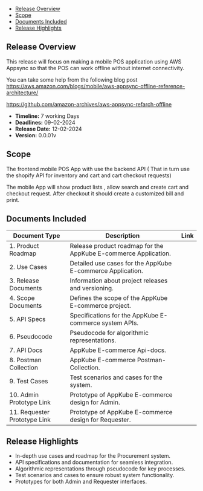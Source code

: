 - [Release Overview](#release-overview)
- [Scope](#scope)
- [Documents Included](#documents-included)
- [Release Highlights](#release-highlights)

## Release Overview
This release will focus on making a mobile POS application using AWS Appsync so that the POS can work offline without internet connectivity.

You can take some help from the following blog post
https://aws.amazon.com/blogs/mobile/aws-appsync-offline-reference-architecture/

https://github.com/amazon-archives/aws-appsync-refarch-offline

- **Timeline:** 7 working Days
- **Deadlines:** 09-02-2024 
- **Release Date:** 12-02-2024
- **Version:** 0.0.01v

## Scope 

The frontend mobile POS App with use the backend API ( That in turn use the shopify API for inventory and cart and cart checkout requests)

The mobile App will show product lists , allow search and create cart and checkout request. After checkout it should create a customized bill and print.

## Documents Included

| **Document Type**       | **Description**                                               | **Link**                 |
|--------------------------|---------------------------------------------------------------|--------------------------|
| 1. Product Roadmap       | Release product roadmap for the AppKube E-commerce Application.                |  |
| 2. Use Cases             | Detailed use cases for the AppKube E-commerce Application.                |      |
| 3. Release Documents      | Information about project releases and versioning.            |     |
| 4. Scope Documents        | Defines the scope of the AppKube E-commerce project.                 |   |
| 5. API Specs              | Specifications for the AppKube E-commerce system APIs.               |        |
| 6. Pseudocode             | Pseudocode for algorithmic representations.                  |        |
| 7. API Docs               | AppKube E-commerce Api-docs.                                        | |
| 8. Postman Collection     | AppKube E-commerce Postman-Collection.                              |  |
| 9. Test Cases             | Test scenarios and cases for the system.                     |        |
| 10. Admin Prototype Link  | Prototype of AppKube E-commerce design for Admin.                   |     |
| 11. Requester Prototype Link | Prototype of AppKube E-commerce design for Requester.            |        |

## Release Highlights

- In-depth use cases and roadmap for the Procurement system.
- API specifications and documentation for seamless integration.
- Algorithmic representations through pseudocode for key processes.
- Test scenarios and cases to ensure robust system functionality.
- Prototypes for both Admin and Requester interfaces.

